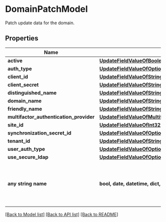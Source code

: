 # DomainPatchModel

Patch update data for the domain.

## Properties
Name | Type | Description | Notes
------------ | ------------- | ------------- | -------------
**active** | [**UpdateFieldValueOfBoolean**](UpdateFieldValueOfBoolean.md) |  | [optional] 
**auth_type** | [**UpdateFieldValueOfOptionalAuthType**](UpdateFieldValueOfOptionalAuthType.md) |  | [optional] 
**client_id** | [**UpdateFieldValueOfString**](UpdateFieldValueOfString.md) |  | [optional] 
**client_secret** | [**UpdateFieldValueOfString**](UpdateFieldValueOfString.md) |  | [optional] 
**distinguished_name** | [**UpdateFieldValueOfString**](UpdateFieldValueOfString.md) |  | [optional] 
**domain_name** | [**UpdateFieldValueOfString**](UpdateFieldValueOfString.md) |  | [optional] 
**friendly_name** | [**UpdateFieldValueOfString**](UpdateFieldValueOfString.md) |  | [optional] 
**multifactor_authentication_provider** | [**UpdateFieldValueOfMultifactorAuthenticationProviderTypes**](UpdateFieldValueOfMultifactorAuthenticationProviderTypes.md) |  | [optional] 
**site_id** | [**UpdateFieldValueOfInt32**](UpdateFieldValueOfInt32.md) |  | [optional] 
**synchronization_secret_id** | [**UpdateFieldValueOfOptionalInt32**](UpdateFieldValueOfOptionalInt32.md) |  | [optional] 
**tenant_id** | [**UpdateFieldValueOfString**](UpdateFieldValueOfString.md) |  | [optional] 
**user_auth_type** | [**UpdateFieldValueOfOptionalAuthType**](UpdateFieldValueOfOptionalAuthType.md) |  | [optional] 
**use_secure_ldap** | [**UpdateFieldValueOfOptionalBoolean**](UpdateFieldValueOfOptionalBoolean.md) |  | [optional] 
**any string name** | **bool, date, datetime, dict, float, int, list, str, none_type** | any string name can be used but the value must be the correct type | [optional]

[[Back to Model list]](../README.md#documentation-for-models) [[Back to API list]](../README.md#documentation-for-api-endpoints) [[Back to README]](../README.md)


